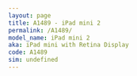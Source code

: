 ```yaml
---
layout: page
title: A1489 - iPad mini 2
permalink: /A1489/
model_name: iPad mini 2
aka: iPad mini with Retina Display
code: A1489
sim: undefined
---
```

